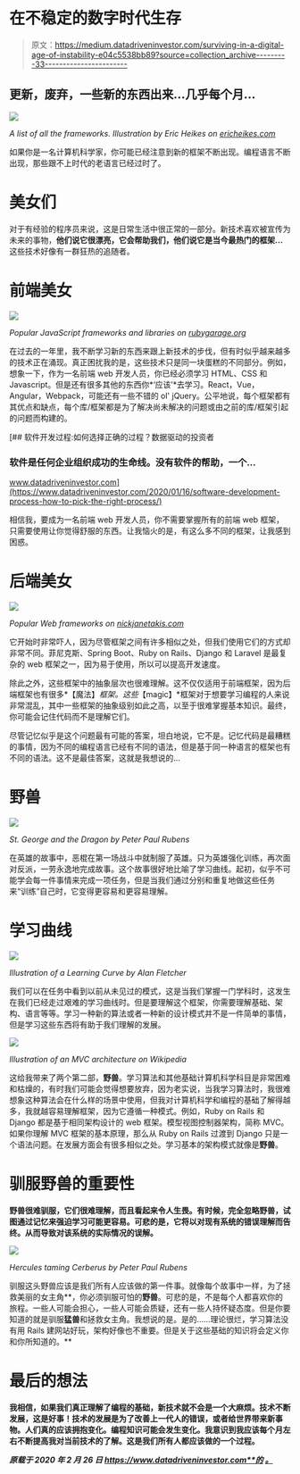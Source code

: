 # 在不稳定的数字时代生存

> 原文：<https://medium.datadriveninvestor.com/surviving-in-a-digital-age-of-instability-e04c5538bb89?source=collection_archive---------33----------------------->

## 更新，废弃，一些新的东西出来…几乎每个月…

![](img/1eb6fd5458261205e7b8f34eff2568b1.png)

*A list of all the frameworks. Illustration by Eric Heikes on* [*ericheikes.com*](https://ericheikes.com/may-not-need-framework/)

如果你是一名计算机科学家，你可能已经注意到新的框架不断出现。编程语言不断出现，那些跟不上时代的老语言已经过时了。

# 美女们

对于有经验的程序员来说，这是日常生活中很正常的一部分。新技术喜欢被宣传为未来的事物，**他们说它很漂亮，它会帮助我们，他们说它是当今最热门的框架…** 这些技术好像有一群狂热的追随者。

# 前端美女

![](img/b4fa306c3bef4e2429fe346ccaf2d242.png)

*Popular JavaScript frameworks and libraries on* [*rubygarage.org*](https://rubygarage.org/blog/best-javascript-frameworks-for-front-end)

在过去的一年里，我不断学习新的东西来跟上新技术的步伐，但有时似乎越来越多的技术正在涌现。真正困扰我的是，这些技术只是同一块蛋糕的不同部分。例如，想象一下，作为一名前端 web 开发人员，你已经必须学习 HTML、CSS 和 Javascript。但是还有很多其他的东西你*‘应该’*去学习。React，Vue，Angular，Webpack，可能还有一些不错的 ol' jQuery。公平地说，每个框架都有其优点和缺点，每个库/框架都是为了解决尚未解决的问题或由之前的库/框架引起的问题而构建的。

[](https://www.datadriveninvestor.com/2020/01/16/software-development-process-how-to-pick-the-right-process/) [## 软件开发过程:如何选择正确的过程？数据驱动的投资者

### 软件是任何企业组织成功的生命线。没有软件的帮助，一个…

www.datadriveninvestor.com](https://www.datadriveninvestor.com/2020/01/16/software-development-process-how-to-pick-the-right-process/) 

相信我，要成为一名前端 web 开发人员，你不需要掌握所有的前端 web 框架，只需要使用让你觉得舒服的东西。让我恼火的是，有这么多不同的框架，让我感到困惑。

# 后端美女

![](img/baa1637fb055a804e93032bf2a3162a8.png)

*Popular Web frameworks on* [*nickjanetakis.com*](https://nickjanetakis.com/blog/it-doesnt-matter-what-web-framework-you-use-just-pick-one)

它开始时非常吓人，因为尽管框架之间有许多相似之处，但我们使用它们的方式却非常不同。菲尼克斯、Spring Boot、Ruby on Rails、Django 和 Laravel 是最复杂的 web 框架之一，因为易于使用，所以可以提高开发速度。

除此之外，这些框架中的抽象层次也很难理解。这不仅仅适用于前端框架，因为后端框架也有很多*【魔法】*框架。这些*【magic】*框架对于想要学习编程的人来说非常混乱，其中一些框架的抽象级别如此之高，以至于很难掌握基本知识。最终，你可能会记住代码而不是理解它们。

尽管记忆似乎是这个问题最有可能的答案，坦白地说，它不是。记忆代码是最糟糕的事情，因为不同的编程语言已经有不同的语法，但是基于同一种语言的框架也有不同的语法。这不是最佳答案，这就是我想说的…

# 野兽

![](img/6840cec56f9b6e36c72a2a6fdf927633.png)

*St. George and the Dragon by Peter Paul Rubens*

在英雄的故事中，恶棍在第一场战斗中就制服了英雄。只为英雄强化训练，再次面对反派，一劳永逸地完成故事。这个故事很好地比喻了学习曲线。起初，似乎不可能学会每一件事情来完成一项任务，但是当我们通过分别和重复地做这些任务来“训练”自己时，它变得更容易和更容易理解。

# 学习曲线

![](img/10ee62e4844e57dd3145fa8819e2d892.png)

*Illustration of a Learning Curve by Alan Fletcher*

我们可以在任务中看到以前从未见过的模式，这是当我们掌握一门学科时，这发生在我们已经走过艰难的学习曲线时。但是要理解这个框架，你需要理解基础、架构、语言等等。学习一种新的算法或者一种新的设计模式并不是一件简单的事情，但是学习这些东西将有助于我们理解的发展。

![](img/e4c9a373bee425da759299cbcbf4b18d.png)

*Illustration of an MVC architecture on Wikipedia*

这给我带来了两个第二部，**野兽**。学习算法和其他基础计算机科学科目是非常困难和枯燥的，有时我们可能会觉得想要放弃，因为老实说，当我学习算法时，我很难想象这种算法会在什么样的场景中使用，但我对计算机科学和编程的基础了解得越多，我就越容易理解框架，因为它遵循一种模式。例如，Ruby on Rails 和 Django 都是基于相同架构设计的 web 框架。模型视图控制器架构，简称 MVC。如果你理解 MVC 框架的基本原理，那么从 Ruby on Rails 过渡到 Django 只是一个语法问题。在发展方面会有很多相似之处。学习基本的架构模式就像是**野兽**。

# 驯服野兽的重要性

**野兽很难驯服，它们很难理解，而且看起来令人生畏。有时候，完全忽略野兽，试图通过记忆来强迫学习可能更容易。可悲的是，它将以对现有系统的错误理解而告终。从而导致对该系统的实际情况的误解。**

![](img/aa9588bc0439404d33cb2e9ca6b877a1.png)

*Hercules taming Cerberus by Peter Paul Rubens*

驯服这头野兽应该是我们所有人应该做的第一件事。就像每个故事中一样，为了拯救美丽的女主角**，你必须驯服可怕的**野兽**。可悲的是，不是每个人都喜欢你的旅程。一些人可能会担心，一些人可能会质疑，还有一些人持怀疑态度。但是你要知道的就是驯服**猛兽**和拯救女主角。我想说的是。是的……理论很烂，学习算法没有用 Rails 建网站好玩，架构好像也不重要。但是关于这些基础的知识将会定义你和你所知道的。**

# **最后的想法**

**我相信，如果我们真正理解了编程的基础，新技术就不会是一个大麻烦。技术不断发展，这是好事！技术的发展是为了改善上一代人的错误，或者给世界带来新事物。人们真的应该拥抱变化。编程知识可能会发生变化。我意识到我应该每个月左右不断提高我对当前技术的了解。这是我们所有人都应该做的一个过程。**

***原载于 2020 年 2 月 26 日 https://www.datadriveninvestor.com**的* [*。*](https://www.datadriveninvestor.com/2020/02/26/surviving-in-a-digital-age-of-instability/)**